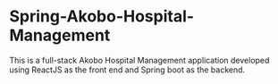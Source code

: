 # Spring-Akobo-Hospital-Management
This is a full-stack Akobo Hospital Management application developed using ReactJS as the front end and Spring boot as the backend.
